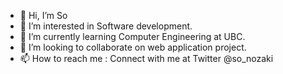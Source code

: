 - 👋 Hi, I’m So
- 👀 I’m interested in Software development.
- 🌱 I’m currently learning Computer Engineering at UBC.
- 💞️ I’m looking to collaborate on web application project.
- 📫 How to reach me : Connect with me at Twitter @so_nozaki
